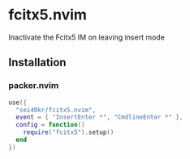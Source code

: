 # fcitx5.nvim

Inactivate the Fcitx5 IM on leaving insert mode 

## Installation

### packer.nvim

```lua
use({ 
  "sei40kr/fcitx5.nvim",
  event = { "InsertEnter *", "CmdlineEnter *" },
  config = function()
    require("fcitx5").setup()
  end
})
```
